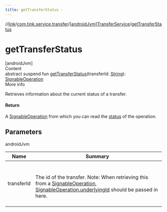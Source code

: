 ```yaml
---
title: getTransferStatus -
---
```

//[link](../../index.md)/[com.tink.service.transfer](../index.md)/[[androidJvm]TransferService](index.md)/[getTransferStatus](get-transfer-status.md)



# getTransferStatus  
[androidJvm]  
Content  
abstract suspend fun [getTransferStatus](get-transfer-status.md)(transferId: [String](https://kotlinlang.org/api/latest/jvm/stdlib/kotlin/-string/index.html)): [SignableOperation](../../com.tink.model.transfer/[android-jvm]-signable-operation/index.md)  
More info  


Retrieves information about the current status of a transfer.



#### Return  


A [SignableOperation](../../com.tink.model.transfer/[android-jvm]-signable-operation/index.md) from which you can read the [status](../../com.tink.model.transfer/[android-jvm]-signable-operation/-status/index.md) of the operation.



## Parameters  
  
androidJvm  
  
|  Name|  Summary| 
|---|---|
| <a name="com.tink.service.transfer/TransferService/getTransferStatus/#kotlin.String/PointingToDeclaration/"></a>transferId| <a name="com.tink.service.transfer/TransferService/getTransferStatus/#kotlin.String/PointingToDeclaration/"></a><br><br>The id of the transfer. Note: When retrieving this from a [SignableOperation](../../com.tink.model.transfer/[android-jvm]-signable-operation/index.md), [SignableOperation.underlyingId](../../com.tink.model.transfer/[android-jvm]-signable-operation/underlying-id.md) should be passed in here.<br><br>
  
  



